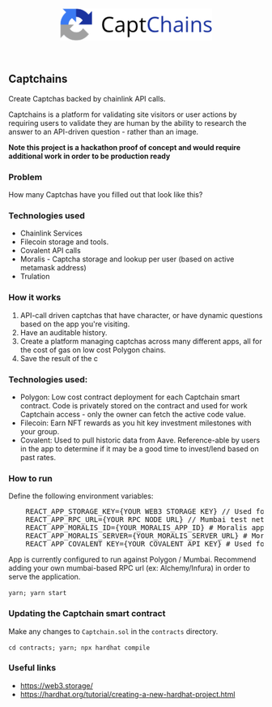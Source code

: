 

<br/>
<p align='center'>
    <img src="./img/logo.png" width=300/>
</p>
<br/>

Captchains
---

Create Captchas backed by chainlink API calls.

Captchains is a platform for validating site visitors or user actions by requiring users to validate they are human by the ability to research the answer to an API-driven question - rather than an image.


<b>Note this project is a hackathon proof of concept and would require additional work in order to be production ready</b>

### Problem

How many Captchas have you filled out that look like this?

### Technologies used
* Chainlink Services
* Filecoin storage and tools.
* Covalent API calls
* Moralis - Captcha storage and lookup per user (based on active metamask address)
* Trulation

### How it works
1. API-call driven captchas that have character, or have dynamic questions based on the app you're visiting.
2. Have an auditable history.
3. Create a platform managing captchas across many different apps, all for the cost of gas on low cost Polygon chains.
4. Save the result of the c

### Technologies used:

* Polygon: Low cost contract deployment for each Captchain smart contract. Code is privately stored on the contract and used for work Captchain access - only the owner can fetch the active code value.
* Filecoin: Earn NFT rewards as you hit key investment milestones with your group.
* Covalent: Used to pull historic data from Aave. Reference-able by users in the app to determine if it may be a good time to invest/lend based on past rates.

### How to run

Define the following environment variables:
<pre>
    REACT_APP_STORAGE_KEY={YOUR WEB3 STORAGE KEY} // Used for Filecoin record saving.
    REACT_APP_RPC_URL={YOUR RPC NODE URL} // Mumbai test net RPC url (ex: Infura, Alchemy)
    REACT_APP_MORALIS_ID={YOUR_MORALIS_APP_ID} # Moralis app id 
    REACT_APP_MORALIS_SERVER={YOUR_MORALIS_SERVER_URL} # Moralis server url
    REACT_APP_COVALENT_KEY={YOUR COVALENT API KEY} # Used for api call lookup.
</pre>

App is currently configured to run against Polygon / Mumbai. Recommend adding your own mumbai-based RPC url (ex: Alchemy/Infura) in order to serve the application.

`yarn; yarn start`

### Updating the Captchain smart contract

Make any changes to `Captchain.sol` in the `contracts` directory.

`cd contracts; yarn; npx hardhat compile`

### Useful links
* https://web3.storage/
* https://hardhat.org/tutorial/creating-a-new-hardhat-project.html

